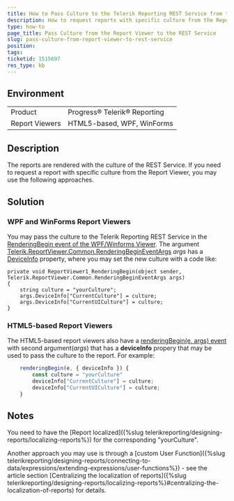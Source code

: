 ```yaml
---
title: How to Pass Culture to the Telerik Reporting REST Service from the Report Viewer
description: How to request reports with specific culture from the Report Viewer using REST Service
type: how-to
page_title: Pass Culture from the Report Viewer to the REST Service
slug: pass-culture-from-report-viewer-to-rest-service
position: 
tags: 
ticketid: 1515697
res_type: kb
---
```


## Environment
<table>
	<tbody>
		<tr>
			<td>Product</td>
			<td>Progress® Telerik® Reporting</td>
		</tr>
		<tr>
			<td>Report Viewers</td>
			<td>HTML5-based, WPF, WinForms</td>
		</tr>
	</tbody>
</table>


## Description
The reports are rendered with the culture of the REST Service. If you need to request a report with specific culture from the Report Viewer, you may use the following approaches.

## Solution

### WPF and WinForms Report Viewers
You may pass the culture to the Telerik Reporting REST Service in the [RenderingBegin event of the WPF/Winforms Viewer](/api/telerik.reportviewer.wpf.reportviewer#Telerik_ReportViewer_Wpf_ReportViewer_RenderingBegin). The argument [Telerik.ReportViewer.Common.RenderingBeginEventArgs](/api/telerik.reportviewer.common.renderingbegineventargs) _args_ has a [DeviceInfo](/api/telerik.reportviewer.common.renderingbegineventargs#collapsible-Telerik_ReportViewer_Common_RenderingBeginEventArgs_DeviceInfo) property, where you may set the new culture with a code like:
```CSharp
private void ReportViewer1_RenderingBegin(object sender, Telerik.ReportViewer.Common.RenderingBeginEventArgs args)
{
    string culture = "yourCulture";
    args.DeviceInfo["CurrentCulture"] = culture;
    args.DeviceInfo["CurrentUICulture"] = culture;
}
```

### HTML5-based Report Viewers
The HTML5-based report viewers also have a [renderingBegin(e, args) event](/api/telerik.reportviewer.common.renderingbegineventargs) with second argument(*args*) that has a **deviceInfo** propery that may be used to pass the culture to the report. For example:

```js
    renderingBegin(e, { deviceInfo }) {
        const culture = "yourCulture"
        deviceInfo["CurrentCulture"] = culture;
        deviceInfo["CurrentUICulture"] = culture;
    }
```
## Notes
You need to have the [Report localized]({%slug telerikreporting/designing-reports/localizing-reports%}) for the corresponding "yourCulture".  

Another approach you may use is through a [custom User Function]({%slug telerikreporting/designing-reports/connecting-to-data/expressions/extending-expressions/user-functions%}) - see the article section [Centralizing the localization of reports]({%slug telerikreporting/designing-reports/localizing-reports%}#centralizing-the-localization-of-reports) for details.
